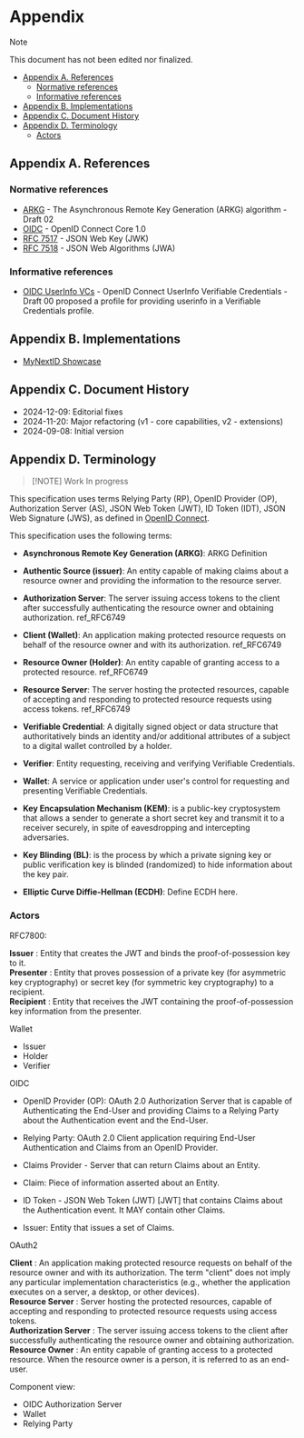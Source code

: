 # Appendix <!-- omit in toc -->

> [!NOTE]
> This document has not been edited nor finalized.

- [Appendix A. References](#appendix-a-references)
  - [Normative references](#normative-references)
  - [Informative references](#informative-references)
- [Appendix B. Implementations](#appendix-b-implementations)
- [Appendix C. Document History](#appendix-c-document-history)
- [Appendix D. Terminology](#appendix-d-terminology)
  - [Actors](#actors)

## Appendix A. References

### Normative references

- [ARKG](https://www.ietf.org/archive/id/draft-bradleylundberg-cfrg-arkg-02.html) - The Asynchronous Remote Key Generation (ARKG) algorithm - Draft 02
- [OIDC](https://openid.net/specs/openid-connect-core-1_0.html) - OpenID Connect Core 1.0
- [RFC 7517](https://datatracker.ietf.org/doc/html/rfc7517) - JSON Web Key (JWK)
- [RFC 7518](https://datatracker.ietf.org/doc/html/rfc7518) - JSON Web Algorithms (JWA)

### Informative references

- [OIDC UserInfo VCs](https://github.com/bifurcation/userinfo-vc/blob/main/openid-connect-userinfo-vc-1_0.md) - OpenID Connect UserInfo Verifiable Credentials - Draft 00 proposed a profile for providing userinfo in a Verifiable Credentials profile.

## Appendix B. Implementations

- [MyNextID Showcase](https://test-api.mynext.id/idt)

## Appendix C. Document History

- 2024-12-09: Editorial fixes
- 2024-11-20: Major refactoring (v1 - core capabilities, v2 - extensions)
- 2024-09-08: Initial version

## Appendix D. Terminology

> [!NOTE] Work In progress

This specification uses terms Relying Party (RP), OpenID Provider (OP), Authorization Server (AS), JSON Web Token (JWT), ID Token (IDT), JSON Web Signature (JWS), as defined in [OpenID Connect](https://openid.net/specs/openid-connect-core-1_0.html).

This specification uses the following terms:

- **Asynchronous Remote Key Generation (ARKG)**: ARKG Definition

- **Authentic Source (issuer)**: An entity capable of making claims about a resource owner and providing the information to the resource server.  

- **Authorization Server**: The server issuing access tokens to the client after successfully authenticating the resource owner and obtaining authorization. ref_RFC6749

- **Client (Wallet)**: An application making protected resource requests on behalf of the resource owner and with its authorization. ref_RFC6749

- **Resource Owner (Holder)**: An entity capable of granting access to a protected resource. ref_RFC6749

- **Resource Server**: The server hosting the protected resources, capable of accepting and responding to protected resource requests using access tokens. ref_RFC6749

- **Verifiable Credential**: A digitally signed object or data structure that authoritatively binds an identity and/or additional attributes of a subject to a digital wallet controlled by a holder.

- **Verifier**: Entity requesting, receiving and verifying Verifiable Credentials.

- **Wallet**: A service or application under user's control for requesting and presenting Verifiable Credentials.

- **Key Encapsulation Mechanism (KEM)**: is a public-key cryptosystem that allows a sender to generate a short secret key and transmit it to a receiver securely, in spite of eavesdropping and intercepting adversaries.  

- **Key Blinding (BL)**: is the process by which a private signing key or public verification key is blinded (randomized) to hide information about the key pair.

- **Elliptic Curve Diffie-Hellman (ECDH)**: Define ECDH here.

### Actors

RFC7800:

**Issuer**
: Entity that creates the JWT and binds the proof-of-possession key to it.  
**Presenter**
: Entity that proves possession of a private key (for asymmetric key cryptography) or secret key (for symmetric key cryptography) to a recipient.  
**Recipient**
: Entity that receives the JWT containing the proof-of-possession key information from the presenter.

Wallet

- Issuer
- Holder
- Verifier

OIDC

- OpenID Provider (OP): OAuth 2.0 Authorization Server that is capable of Authenticating the End-User and providing Claims to a Relying Party about the Authentication event and the End-User.
- Relying Party: OAuth 2.0 Client application requiring End-User Authentication and Claims from an OpenID Provider.
- Claims Provider - Server that can return Claims about an Entity.

- Claim: Piece of information asserted about an Entity.
- ID Token - JSON Web Token (JWT) [JWT] that contains Claims about the Authentication event. It MAY contain other Claims.
- Issuer: Entity that issues a set of Claims.

OAuth2

**Client**
: An application making protected resource requests on behalf of the resource owner and with its authorization.  The term "client" does not imply any particular implementation characteristics (e.g., whether the application executes on a server, a desktop, or other devices).  
**Resource Server**
: Server hosting the protected resources, capable of accepting and responding to protected resource requests using access tokens.  
**Authorization Server**
: The server issuing access tokens to the client after successfully authenticating the resource owner and obtaining authorization.  
**Resource Owner**
: An entity capable of granting access to a protected resource.  When the resource owner is a person, it is referred to as an end-user.

Component view:

- OIDC Authorization Server
- Wallet
- Relying Party
